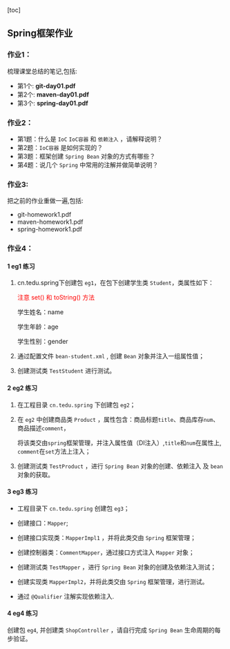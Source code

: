 [toc]

## Spring框架作业

### 作业1：

梳理课堂总结的笔记,包括:

* 第1个: **git-day01.pdf**
* 第2个: **maven-day01.pdf**
* 第3个: **spring-day01.pdf**

### 作业2：

* 第1题：什么是 `IoC`  `IoC容器` 和 `依赖注入` ，请解释说明？
* 第2题：`IoC容器` 是如何实现的？
* 第3题：框架创建 `Spring Bean` 对象的方式有哪些？
* 第4题：说几个 `Spring` 中常用的注解并做简单说明？

### 作业3:

把之前的作业重做一遍,包括:

* git-homework1.pdf
* maven-homework1.pdf
* spring-homework1.pdf

### 作业4：

#### 1 eg1 练习

1. cn.tedu.spring下创建包 `eg1`，在包下创建学生类 `Student`，类属性如下：

   <font color=red>注意 set() 和 toString() 方法</font>

   学生姓名：name

   学生年龄：age

   学生性别：gender

2. 通过配置文件 `bean-student.xml` , 创建 `Bean` 对象并注入一组属性值；

3. 创建测试类 `TestStudent` 进行测试。

#### 2 eg2 练习

1. 在工程目录 `cn.tedu.spring` 下创建包 `eg2`；

2. 在 `eg2` 中创建商品类 `Product` ，属性包含：商品标题`title`、商品库存`num`、商品描述`comment`，

   将该类交由`spring`框架管理，并注入属性值（DI注入）,`title`和`num`在属性上, `comment`在`set`方法上注入；

3. 创建测试类 `TestProduct` ，进行 `Spring Bean` 对象的创建、依赖注入 及 `bean`对象的获取。

#### 3 eg3 练习

* 工程目录下 `cn.tedu.spring` 创建包 `eg3`；

* 创建接口：`Mapper`;

* 创建接口实现类：`MapperImpl1` ，并将此类交由 `Spring` 框架管理；

* 创建控制器类：`CommentMapper`，通过接口方式注入 `Mapper` 对象；

* 创建测试类  `TestMapper` ，进行 `Spring Bean` 对象的创建及依赖注入测试；

* 创建实现类 `MapperImpl2`，并将此类交由 `Spring` 框架管理，进行测试。

* 通过 `@Qualifier` 注解实现依赖注入.

#### 4 eg4 练习

创建包 `eg4`, 并创建类 `ShopController` ，请自行完成 `Spring Bean` 生命周期的每步验证。
